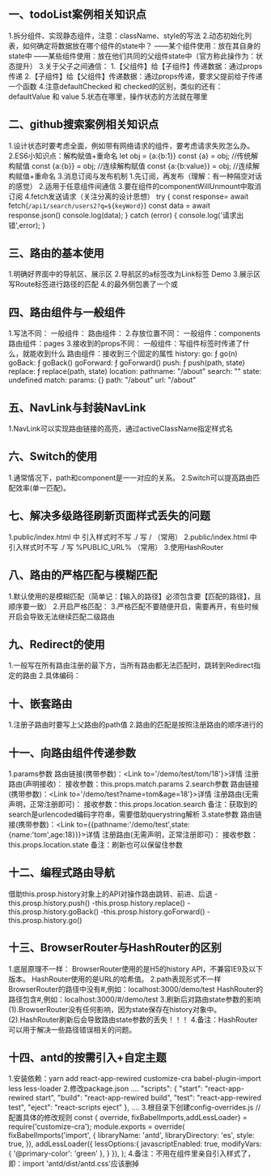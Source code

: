 ## 一、todoList案例相关知识点
1.拆分组件、实现静态组件，注意：className、style的写法
2.动态初始化列表，如何确定将数据放在哪个组件的state中？
	——某个组件使用：放在其自身的state中
	——某些组件使用：放在他们共同的父组件state中（官方称此操作为：状态提升）
3.关于父子之间通信：
	1.【父组件】给【子组件】传递数据：通过props传递
	2.【子组件】给【父组件】传递数据：通过props传递，要求父提前给子传递一个函数
4.注意defaultChecked 和 checked的区别，类似的还有：defaultValue 和 value
5.状态在哪里，操作状态的方法就在哪里

## 二、github搜索案例相关知识点
1.设计状态时要考虑全面，例如带有网络请求的组件，要考虑请求失败怎么办。
2.ES6小知识点：解构赋值+重命名
	let obj = {a:{b:1}}
	const {a} = obj; //传统解构赋值
	const {a:{b}} = obj; //连续解构赋值
	const {a:{b:value}} = obj; //连续解构赋值+重命名
3.消息订阅与发布机制
	1.先订阅，再发布（理解：有一种隔空对话的感觉）
	2.适用于任意组件间通信
	3.要在组件的componentWillUnmount中取消订阅
4.fetch发送请求（关注分离的设计思想）
	try {
		const response= await fetch(`/api1/search/users2?q=${keyWord}`)
		const data = await response.json()
		console.log(data);
	} catch (error) {
		console.log('请求出错',error);
	}
				

## 三、路由的基本使用
1.明确好界面中的导航区、展示区
2.导航区的a标签改为Link标签
	<Link to="/xxxxx">Demo</Link>
3.展示区写Route标签进行路径的匹配
	<Route path='/xxxx' component={Demo}/>
4.<App>的最外侧包裹了一个<BrowserRouter>或<HashRouter>

## 四、路由组件与一般组件
1.写法不同：
	一般组件：<Demo/>
	路由组件：<Route path="/demo" component={Demo}/>
2.存放位置不同：
	一般组件：components
	路由组件：pages
3.接收到的props不同：
	一般组件：写组件标签时传递了什么，就能收到什么
	路由组件：接收到三个固定的属性
		history:
			go: ƒ go(n)
			goBack: ƒ goBack()
			goForward: ƒ goForward()
			push: ƒ push(path, state)
			replace: ƒ replace(path, state)
		location:
			pathname: "/about"
			search: ""
			state: undefined
		match:
			params: {}
			path: "/about"
			url: "/about"

## 五、NavLink与封装NavLink
1.NavLink可以实现路由链接的高亮，通过activeClassName指定样式名

## 六、Switch的使用
1.通常情况下，path和component是一一对应的关系。
2.Switch可以提高路由匹配效率(单一匹配)。

## 七、解决多级路径刷新页面样式丢失的问题
1.public/index.html 中 引入样式时不写 ./ 写 / （常用）
2.public/index.html 中 引入样式时不写 ./ 写 %PUBLIC_URL% （常用）
3.使用HashRouter

## 八、路由的严格匹配与模糊匹配
1.默认使用的是模糊匹配（简单记：【输入的路径】必须包含要【匹配的路径】，且顺序要一致）
2.开启严格匹配：<Route exact={true} path="/about" component={About}/>
3.严格匹配不要随便开启，需要再开，有些时候开启会导致无法继续匹配二级路由

## 九、Redirect的使用	
1.一般写在所有路由注册的最下方，当所有路由都无法匹配时，跳转到Redirect指定的路由
2.具体编码：
	<Switch>
		<Route path="/about" component={About}/>
		<Route path="/home" component={Home}/>
		<Redirect to="/about"/>
	</Switch>

## 十、嵌套路由
1.注册子路由时要写上父路由的path值
2.路由的匹配是按照注册路由的顺序进行的

## 十一、向路由组件传递参数
1.params参数
	路由链接(携带参数)：<Link to='/demo/test/tom/18'}>详情</Link>
	注册路由(声明接收)：<Route path="/demo/test/:name/:age" component={Test}/>
	接收参数：this.props.match.params
2.search参数
	路由链接(携带参数)：<Link to='/demo/test?name=tom&age=18'}>详情</Link>
	注册路由(无需声明，正常注册即可)：<Route path="/demo/test" component={Test}/>
	接收参数：this.props.location.search
	备注：获取到的search是urlencoded编码字符串，需要借助querystring解析
3.state参数
	路由链接(携带参数)：<Link to={{pathname:'/demo/test',state:{name:'tom',age:18}}}>详情</Link>
	注册路由(无需声明，正常注册即可)：<Route path="/demo/test" component={Test}/>
	接收参数：this.props.location.state
	备注：刷新也可以保留住参数



## 十二、编程式路由导航
借助this.prosp.history对象上的API对操作路由跳转、前进、后退
	-this.prosp.history.push()
	-this.prosp.history.replace()
	-this.prosp.history.goBack()
	-this.prosp.history.goForward()
	-this.prosp.history.go()

## 十三、BrowserRouter与HashRouter的区别
1.底层原理不一样：
	BrowserRouter使用的是H5的history API，不兼容IE9及以下版本。
	HashRouter使用的是URL的哈希值。
2.path表现形式不一样
	BrowserRouter的路径中没有#,例如：localhost:3000/demo/test
	HashRouter的路径包含#,例如：localhost:3000/#/demo/test
3.刷新后对路由state参数的影响
	(1).BrowserRouter没有任何影响，因为state保存在history对象中。
	(2).HashRouter刷新后会导致路由state参数的丢失！！！
4.备注：HashRouter可以用于解决一些路径错误相关的问题。

## 十四、antd的按需引入+自定主题
1.安装依赖：yarn add react-app-rewired customize-cra babel-plugin-import less less-loader
2.修改package.json
	....
		"scripts": {
			"start": "react-app-rewired start",
			"build": "react-app-rewired build",
			"test": "react-app-rewired test",
			"eject": "react-scripts eject"
		},
	....
3.根目录下创建config-overrides.js
	//配置具体的修改规则
	const { override, fixBabelImports,addLessLoader} = require('customize-cra');
	module.exports = override(
		fixBabelImports('import', {
			libraryName: 'antd',
			libraryDirectory: 'es',
			style: true,
		}),
		addLessLoader({
			lessOptions:{
				javascriptEnabled: true,
				modifyVars: { '@primary-color': 'green' },
			}
		}),
	);
4.备注：不用在组件里亲自引入样式了，即：import 'antd/dist/antd.css'应该删掉